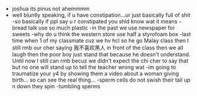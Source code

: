 - joshua its pinus not ahemmmm
- well bluntly speaking, if u have constipation...ur just basically full of shit
-so basically if ppl say u r constipated you shld know wat it means
-bread talk use so much plastic 
-in the past we use newspaper for sweets
-why do u think the western store use half a styrofoam box
-last time when 1 of my classmate cuz we hv hcl so he go Malay class then I still rmb our cher saying 我不喜欢黑人 in front of the class then we all laugh then the poor boy just stand that because he doesn't understand. Until now I still can rmb becuz we didn't expect the chi cher to say that but no one will stand up to tell the teacher wrong wat
-im going to traumatize your y4 by showing them a video about a woman giving birth... so can see the real thing... 
-sperm cells do not swish their tail up n down they spin
-tumbling sperms
